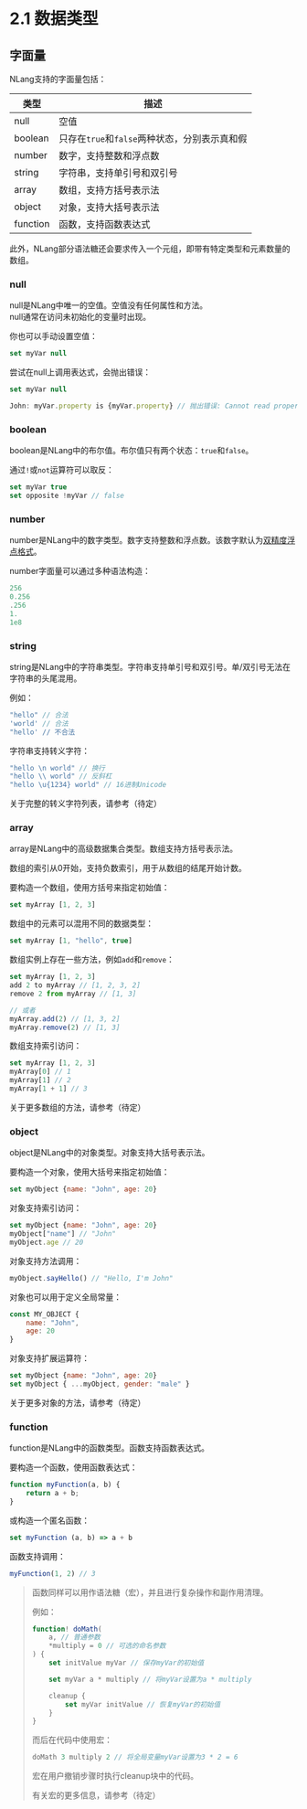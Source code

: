 # 2.1 数据类型

## 字面量

NLang支持的字面量包括：

| 类型 | 描述 |
| --- | --- |
| null | 空值 |
| boolean | 只存在`true`和`false`两种状态，分别表示真和假 |
| number | 数字，支持整数和浮点数 |
| string | 字符串，支持单引号和双引号 |
| array | 数组，支持方括号表示法 |
| object | 对象，支持大括号表示法 |
| function | 函数，支持函数表达式 |

此外，NLang部分语法糖还会要求传入一个元组，即带有特定类型和元素数量的数组。

### null

null是NLang中唯一的空值。空值没有任何属性和方法。  
null通常在访问未初始化的变量时出现。

你也可以手动设置空值：  
```javascript
set myVar null
```

尝试在null上调用表达式，会抛出错误：  
```javascript
set myVar null

John: myVar.property is {myVar.property} // 抛出错误: Cannot read property 'property' of null
```

### boolean

boolean是NLang中的布尔值。布尔值只有两个状态：`true`和`false`。

通过`!`或`not`运算符可以取反：  
```javascript
set myVar true
set opposite !myVar // false
```

### number

number是NLang中的数字类型。数字支持整数和浮点数。该数字默认为[双精度浮点格式](https://en.wikipedia.org/wiki/Double-precision_floating-point_format)。

number字面量可以通过多种语法构造：
```javascript
256
0.256
.256
1.
1e8
```

### string

string是NLang中的字符串类型。字符串支持单引号和双引号。单/双引号无法在字符串的头尾混用。

例如：  
```javascript
"hello" // 合法
'world' // 合法
"hello' // 不合法
```

字符串支持转义字符：
```javascript
"hello \n world" // 换行
"hello \\ world" // 反斜杠
"hello \u{1234} world" // 16进制Unicode
```

关于完整的转义字符列表，请参考（待定）

### array

array是NLang中的高级数据集合类型。数组支持方括号表示法。

数组的索引从0开始，支持负数索引，用于从数组的结尾开始计数。

要构造一个数组，使用方括号来指定初始值：  
```javascript
set myArray [1, 2, 3]
```

数组中的元素可以混用不同的数据类型：  
```javascript
set myArray [1, "hello", true]
```

数组实例上存在一些方法，例如`add`和`remove`：  
```javascript
set myArray [1, 2, 3]
add 2 to myArray // [1, 2, 3, 2]
remove 2 from myArray // [1, 3]

// 或者
myArray.add(2) // [1, 3, 2]
myArray.remove(2) // [1, 3]
```

数组支持索引访问：  
```javascript
set myArray [1, 2, 3]
myArray[0] // 1
myArray[1] // 2
myArray[1 + 1] // 3
```

关于更多数组的方法，请参考（待定）

### object

object是NLang中的对象类型。对象支持大括号表示法。

要构造一个对象，使用大括号来指定初始值：  
```javascript
set myObject {name: "John", age: 20}
```

对象支持索引访问：  

```javascript
set myObject {name: "John", age: 20}
myObject["name"] // "John"
myObject.age // 20
```

对象支持方法调用：  
```javascript
myObject.sayHello() // "Hello, I'm John"
```

对象也可以用于定义全局常量：  
```javascript
const MY_OBJECT {
    name: "John",
    age: 20
}
```

对象支持扩展运算符：  
```javascript
set myObject {name: "John", age: 20}
set myObject { ...myObject, gender: "male" }
```

关于更多对象的方法，请参考（待定）

### function

function是NLang中的函数类型。函数支持函数表达式。

要构造一个函数，使用函数表达式：  
```javascript
function myFunction(a, b) {
    return a + b;
}
```

或构造一个匿名函数：  
```javascript
set myFunction (a, b) => a + b
```

函数支持调用：  
```javascript
myFunction(1, 2) // 3
```

> 函数同样可以用作语法糖（宏），并且进行复杂操作和副作用清理。
> 
> 例如：
> ```javascript
> function! doMath(
>     a, // 普通参数
>     *multiply = 0 // 可选的命名参数
> ) {
>     set initValue myVar // 保存myVar的初始值
> 
>     set myVar a * multiply // 将myVar设置为a * multiply
> 
>     cleanup {
>         set myVar initValue // 恢复myVar的初始值
>     }
> }
> ```
> 
> 而后在代码中使用宏：  
> ```javascript
> doMath 3 multiply 2 // 将全局变量myVar设置为3 * 2 = 6
> ```
> 
> 宏在用户撤销步骤时执行cleanup块中的代码。
> 
> 有关宏的更多信息，请参考（待定）



